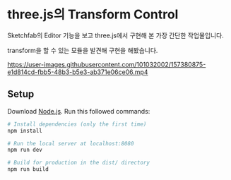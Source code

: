 # three.js의 Transform Control

Sketchfab의 Editor 기능을 보고 three.js에서 구현해 본 가장 간단한 작업물입니다.

transform을 할 수 있는 모듈을 발견해 구현을 해봤습니다.



https://user-images.githubusercontent.com/101032002/157380875-e1d814cd-fbb5-48b3-b5e3-ab371e06ce06.mp4



## Setup
Download [Node.js](https://nodejs.org/en/download/).
Run this followed commands:

``` bash
# Install dependencies (only the first time)
npm install

# Run the local server at localhost:8080
npm run dev

# Build for production in the dist/ directory
npm run build
```
